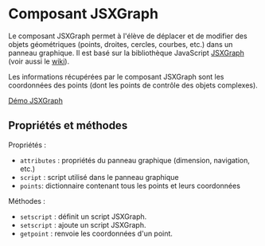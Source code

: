 # Composant JSXGraph

Le composant JSXGraph permet à l'élève de déplacer et de modifier des objets géométriques (points, droites, cercles, courbes, etc.) dans un panneau graphique. Il est basé sur la bibliothèque JavaScript [JSXGraph](https://jsxgraph.org) (voir aussi le [wiki](https://jsxgraph.uni-bayreuth.de/wiki/index.php/Main_Page)).

Les informations récupérées par le composant JSXGraph sont les coordonnées des points (dont les points de contrôle des objets complexes).

[Démo JSXGraph](https://pl.u-pem.fr/filebrowser/demo/14401/)

## Propriétés et méthodes

Propriétés :

  * `attributes` : propriétés du panneau graphique (dimension, navigation, etc.)
  * `script` : script utilisé dans le panneau graphique
  * `points`: dictionnaire contenant tous les points et leurs coordonnées

Méthodes :
  * `setscript` : définit un script JSXGraph.
  * `setscript` : ajoute un script JSXGraph.
  * `getpoint` : renvoie les coordonnées d'un point.
